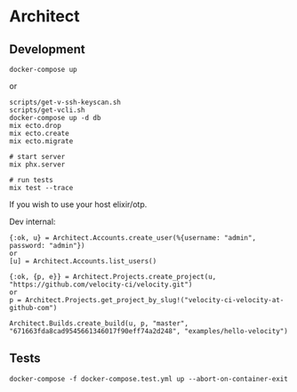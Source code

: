 # Architect

## Development

```
docker-compose up
```

or 

```
scripts/get-v-ssh-keyscan.sh
scripts/get-vcli.sh
docker-compose up -d db
mix ecto.drop
mix ecto.create
mix ecto.migrate

# start server
mix phx.server

# run tests
mix test --trace
```
If you wish to use your host elixir/otp.

Dev internal:
```
{:ok, u} = Architect.Accounts.create_user(%{username: "admin", password: "admin"})
or
[u] = Architect.Accounts.list_users()

{:ok, {p, e}} = Architect.Projects.create_project(u, "https://github.com/velocity-ci/velocity.git")
or
p = Architect.Projects.get_project_by_slug!("velocity-ci-velocity-at-github-com")

Architect.Builds.create_build(u, p, "master", "671663fda8cad9545661346017f90eff74a2d248", "examples/hello-velocity")
```

## Tests
```
docker-compose -f docker-compose.test.yml up --abort-on-container-exit
```
